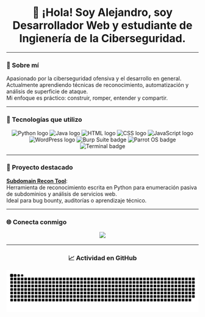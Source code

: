 <h1 align="center">👋 ¡Hola! Soy Alejandro, soy Desarrollador Web y estudiante de Ingienería de la Ciberseguridad.</h1>

---

### 🧠 Sobre mí

Apasionado por la ciberseguridad ofensiva y el desarrollo en general.  
Actualmente aprendiendo técnicas de reconocimiento, automatización y análisis de superficie de ataque.  
Mi enfoque es práctico: construir, romper, entender y compartir.

---

### 🧰 Tecnologías que utilizo

<div align="center">
  <img src="https://skillicons.dev/icons?i=py" height="60" alt="Python logo" />
  <img src="https://skillicons.dev/icons?i=java" height="60" alt="Java logo" />
  <img src="https://skillicons.dev/icons?i=html" height="60" alt="HTML logo" />
  <img src="https://skillicons.dev/icons?i=css" height="60" alt="CSS logo" />
  <img src="https://skillicons.dev/icons?i=javascript" height="60" alt="JavaScript logo" />
  <img src="https://skillicons.dev/icons?i=wordpress" height="60" alt="WordPress logo" />
  <img src="https://img.shields.io/badge/BurpSuite-Tool-red?style=for-the-badge&logoColor=white" height="32" alt="Burp Suite badge" />
  <img src="https://img.shields.io/badge/Parrot%20OS-Hacking-blue?style=for-the-badge&logo=linux&logoColor=white" height="32" alt="Parrot OS badge" />
  <img src="https://img.shields.io/badge/CMD%20%7C%20Terminal-black?style=for-the-badge&logo=windows&logoColor=white" height="32" alt="Terminal badge" />
</div>

---

### 🔎 Proyecto destacado

[**Subdomain Recon Tool**](https://github.com/inknot8x-sudo/subdomain-recon):  
Herramienta de reconocimiento escrita en Python para enumeración pasiva de subdominios y análisis de servicios web.  
Ideal para bug bounty, auditorías o aprendizaje técnico.

---

### 🌐 Conecta conmigo

<div align="center">
  <a href="www.linkedin.com/in/alejandro-martinez-begines-2884a029b">
    <img src="https://img.shields.io/static/v1?message=LinkedIn&logo=linkedin&label=&color=0077B5&logoColor=white&labelColor=&style=for-the-badge" height="25" />
  </a>

---

### 📈 Actividad en GitHub

<picture>
  <source media="(prefers-color-scheme: dark)" srcset="https://raw.githubusercontent.com/Platane/snk/output/github-contribution-grid-snake-dark.svg">
  <source media="(prefers-color-scheme: light)" srcset="https://raw.githubusercontent.com/Platane/snk/output/github-contribution-grid-snake.svg">
  <img alt="contribution graph" src="https://raw.githubusercontent.com/Platane/snk/output/github-contribution-grid-snake.svg">
</picture>
